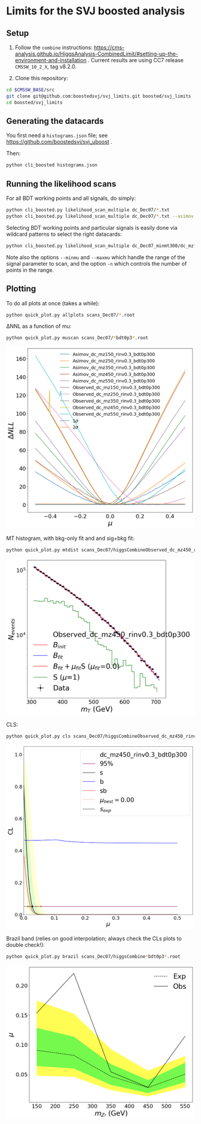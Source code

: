# Limits for the SVJ boosted analysis

## Setup 

1. Follow the `combine` instructions: https://cms-analysis.github.io/HiggsAnalysis-CombinedLimit/#setting-up-the-environment-and-installation . Current results are using CC7 release `CMSSW_10_2_X`, tag v8.2.0.

2. Clone this repository:

```bash
cd $CMSSW_BASE/src
git clone git@github.com:boostedsvj/svj_limits.git boosted/svj_limits
cd boosted/svj_limits
```

## Generating the datacards

You first need a `histograms.json` file; see https://github.com/boostedsvj/svj_uboost .

Then:

```bash
python cli_boosted histograms.json
```

## Running the likelihood scans

For all BDT working points and all signals, do simply:

```bash
python cli_boosted.py likelihood_scan_multiple dc_Dec07/*.txt
python cli_boosted.py likelihood_scan_multiple dc_Dec07/*.txt --asimov
```

Selecting BDT working points and particular signals is easily done via wildcard patterns to select the right datacards:

```bash
python cli_boosted.py likelihood_scan_multiple dc_Dec07_minmt300/dc_mz*rinv0.3*bdt0p{0,3,5}*.txt --asimov --minmu -.5 --maxmu .5 -n 100
```

Note also the options `--minmu` and `--maxmu` which handle the range of the signal parameter to scan, and the option `-n` which controls the number of points in the range.



## Plotting


To do all plots at once (takes a while):

```bash
python quick_plot.py allplots scans_Dec07/*.root
```


ΔNNL as a function of mu:

```bash
python quick_plot.py muscan scans_Dec07/*bdt0p3*.root
```

![muscan](example_plots/muscan.png)


MT histogram, with bkg-only fit and and sig+bkg fit:

```bash
python quick_plot.py mtdist scans_Dec07/higgsCombineObserved_dc_mz450_rinv0.3_bdt0p300.MultiDimFit.mH120.root
```

![mtdist](example_plots/mtdist.png)


CLS:

```bash
python quick_plot.py cls scans_Dec07/higgsCombineObserved_dc_mz450_rinv0.3_bdt0p300.MultiDimFit.mH120.root scans_Dec07/higgsCombineAsimov_dc_mz450_rinv0.3_bdt0p300.MultiDimFit.mH120.root
```

![cls](example_plots/cls.png)


Brazil band (relies on good interpolation; always check the CLs plots to double check!):

```bash
python quick_plot.py brazil scans_Dec07/higgsCombine*bdt0p3*.root
```

![brazil](example_plots/brazil.png)
